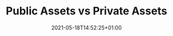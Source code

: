 ---
 title: "Public Assets vs Private Assets"
 description: "Transparency through Public Attestation"
 lead: "Transparency through Public Attestation"
 date: 2021-05-18T14:52:25+01:00
 lastmod: 2021-05-18T14:52:25+01:00
 draft: true
 images: []
 menu:
   docs:
     parent: "beyond-the-basics"
 weight: 41
 toc: false
---
